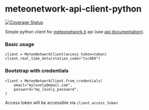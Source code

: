 # meteonetwork-api-client-python

[![Coverage Status](https://coveralls.io/repos/github/dennyb87/meteonetwork-api-client-python/badge.svg)](https://coveralls.io/github/dennyb87/meteonetwork-api-client-python)

Simple python client for [meteonetwork.it](https://www.meteonetwork.it/supporto/meteonetwork-api/) api (see [api documentation](https://api.meteonetwork.it/documentation.html)).  

### Basic usage  

```
client = MeteoNetworkClient(access_token=token)
client.real_time_data(station_code="tsc069")
```


### Bootstrap with credentials
```
client = MeteoNetworkClient.from_credentials(
    email="mylovely@email.com",
    password="my_lovely_password",
)
```

Access token will be accessible via `client.access_token`
